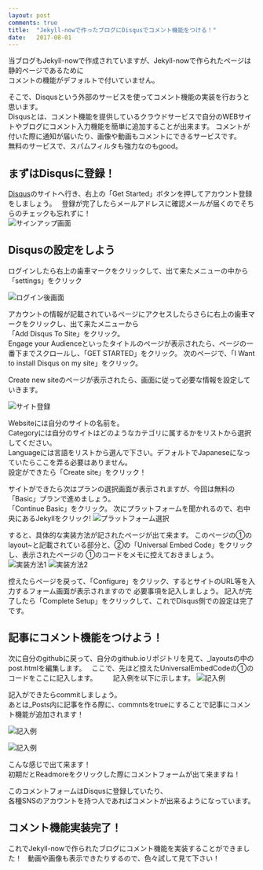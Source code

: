 ```yaml
---
layout: post
comments: true
title:  "Jekyll-nowで作ったブログにDisqusでコメント機能をつける！"
date:   2017-08-01 
---
```


当ブログもJekyll-nowで作成されていますが、Jekyll-nowで作られたページは静的ページであるために  
コメントの機能がデフォルトで付いていません。

そこで、Disqusという外部のサービスを使ってコメント機能の実装を行おうと思います。  
Disqusとは、コメント機能を提供しているクラウドサービスで自分のWEBサイトやブログにコメント入力機能を簡単に追加することが出来ます。
コメントが付いた際に通知が届いたり、画像や動画もコメントにできるサービスです。  
無料のサービスで、スパムフィルタも強力なのもgood。


## まずはDisqusに登録！
<a href="https://disqus.com/" target="_blank">Disqus</a>のサイトへ行き、右上の「Get Started」ボタンを押してアカウント登録をしましょう。  
登録が完了したらメールアドレスに確認メールが届くのでそちらのチェックも忘れずに！  
![サインアップ画面](http://i.imgur.com/B1qIi9O.png)

## Disqusの設定をしよう
ログインしたら右上の歯車マークをクリックして、出て来たメニューの中から「settings」をクリック

![ログイン後画面](http://i.imgur.com/pMeqUaO.png)

アカウントの情報が記載されているページにアクセスしたらさらに右上の歯車マークをクリックし、出て来たメニューから  
「Add Disqus To Site」をクリック。  
Engage your Audienceといったタイトルのページが表示されたら、ページの一番下までスクロールし、「GET STARTED」をクリック。
次のページで、「I Want to install Disqus on my site」をクリック。

Create new siteのページが表示されたら、画面に従って必要な情報を設定していきます。

![サイト登録](http://i.imgur.com/t53uux4.png) 

Websiteには自分のサイトの名前を。  
Categoryには自分のサイトはどのようなカテゴリに属するかをリストから選択してください。  
Languageには言語をリストから選んで下さい。デフォルトでJapaneseになっていたらここを弄る必要はありません。  
設定ができたら「Create site」をクリック！


サイトができたら次はプランの選択画面が表示されますが、今回は無料の「Basic」プランで進めましょう。  
「Continue Basic」をクリック。
次にプラットフォームを聞かれるので、右中央にあるJekyllをクリック!
![プラットフォーム選択](http://i.imgur.com/ss3Gs6h.png)  


すると、具体的な実装方法が記されたページが出て来ます。
このページの①のlayout~と記載されている部分と、②の「Universal Embed Code」をクリックし、表示されたページの
①のコードをメモに控えておきましょう。
![実装方法1](http://i.imgur.com/jxmrwCE.png) 
![実装方法2](http://i.imgur.com/WVKrUhX.png) 

控えたらページを戻って、「Configure」をクリック、するとサイトのURL等を入力するフォーム画面が表示されますので
必要事項を記入しましょう。
記入が完了したら「Complete Setup」をクリックして、これでDisqus側での設定は完了です。　　


## 記事にコメント機能をつけよう！
次に自分のgithubに戻って、自分のgithub.ioリポジトリを見て、_layoutsの中のpost.htmlを編集します。  
ここで、先ほど控えたUniversalEmbedCodeの①のコードをここに記入します。　　  
記入例を以下に示します。
![記入例](http://i.imgur.com/GZOjhi1.png) 

記入ができたらcommitしましょう。  
あとは_Posts内に記事を作る際に、commntsをtrueにすることで記事にコメント機能が追加されます！

![記入例](http://i.imgur.com/99KJzCa.png) 

![記入例](http://i.imgur.com/W7YpGaZ.png) 

こんな感じで出て来ます！  
初期だとReadmoreをクリックした際にコメントフォームが出て来ますね！

このコメントフォームはDisqusに登録していたり、  
各種SNSのアカウントを持つ人であればコメントが出来るようになっています。

## コメント機能実装完了！
これでJekyll-nowで作られたブログにコメント機能を実装することができました！  
動画や画像も表示できたりするので、色々試して見て下さい！

